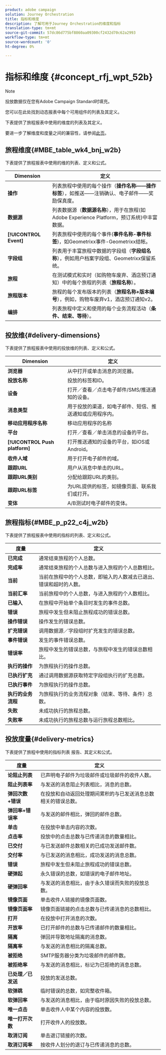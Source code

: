 ```yaml
---
product: adobe campaign
solution: Journey Orchestration
title: 指标和维度
description: 了解可用于Journey Orchestration的维度和指标
translation-type: tm+mt
source-git-commit: 57dc86d775bf8860aa09300cf2432d70c62a2993
workflow-type: tm+mt
source-wordcount: '0'
ht-degree: 0%

---
```



# 指标和维度 {#concept_rfj_wpt_52b}

>[!NOTE]
>
>投放数据仅在您有Adobe Campaign Standard时填充。

您可以在此处找到动态报表中每个可用组件的列表及其定义。

下表提供了旅程报表中使用的维度的列表及其定义。

要进一步了解维度和度量之间的兼容性，请参阅[此页](../assets/do-not-localize/dynamic_report_compatibility_journey.pdf)。

## 旅程维度{#MBE_table_wk4_bnj_w2b}

下表提供了旅程报表中使用的维的列表、定义和公式。

| Dimension | 定义 |
|--- |--- |
| **操作** | 列表旅程中使用的每个操作（**操作名称——操作标签**），如推送——注销确认、电子邮件——奖励保真度。 |
| **数据源** | 列表数据源（**数据源名称**），用于在旅程(如Adobe Experience Platform，预订系统)中丰富数据。 |
| **[!UICONTROL Event]** | 列表旅程中使用的每个事件(**事件名称-事件标签**)，如Geometrixx事件-Geometrixx结帐。 |
| **字段组** | 列表用于丰富旅程中数据的字段组（**字段组名称**），例如用户档案字段组、Geometrixx保留系统。 |
| **旅程** | 在测试模式和实时（如购物车废弃、酒店预订通知）中的每个旅程的列表（**旅程名称**）。 |
| **旅程版本** | 旅程的每个发布版本的列表（**旅程名称+版本编号**），例如，购物车废弃v1，酒店预订通知v2。 |
| **编排** | 列表旅程中定义和使用的每个业务流程活动（**条件、结束、等待**）。 |

## 投放维{#delivery-dimensions}

下表提供了旅程报表中使用的投放维的列表、定义和公式。

| Dimension | 定义 |
|--- |--- |
| **浏览器** | 从中打开或单击消息的浏览器。 |
| **投放名称** | 投放的标签和ID。 |
| **设备** | 打开／查看／点击电子邮件/SMS/推送通知的设备。 |
| **消息类型** | 用于投放的渠道，如电子邮件、短信、推送通知或应用程序内。 |
| **移动应用程序名称** | 移动应用程序的名称 |
| **平台** | 打开／查看／单击消息的设备的平台。 |
| **[!UICONTROL Push platform]** | 打开推送通知的设备的平台，如iOS或Android。 |
| **收件人域** | 用于打开电子邮件的域。 |
| **跟踪URL** | 用户从消息中单击的URL。 |
| **跟踪URL类别** | 分配给跟踪URL的类别。 |
| **跟踪URL标签** | 为URL提供的标签，如镜像页面、联系我们或打开。 |
| **变体** | A/B测试时电子邮件的变体。 |

## 旅程指标{#MBE_p_p22_c4j_w2b}

下表提供了旅程报表中使用的指标的列表、定义和公式。

| 度量 | 定义 |
|--- |---|
| **已完成** | 通常结束旅程的个人总数。 |
| **完成率** | 通常结束旅程的个人总数与进入旅程的个人总数相比。 |
| **当前** | 当前在旅程中的个人总数，即输入的人数减去已退出、错误和超时的人数。 |
| **当前汇率** | 当前旅程中的个人总数，与进入旅程的个人数相比。 |
| **已输入** | 在旅程中开始单个条目时发生的事件总数。 |
| **错误** | 旅程中发生但未阻止旅程成功的错误总数。 |
| **操作错误** | 操作发生的错误总数。 |
| **扩充错误** | 调用数据源／字段组时扩充发生的错误总数。 |
| **事件错误** | 发生的事件错误总数。 |
| **错误率** | 旅程中发生的错误总数，与旅程中发生的错误总数相比。 |
| **执行的操作** | 为旅程执行的操作总数。 |
| **已执行扩充** | 通过调用数据源获取特定字段组执行的扩充总数。 |
| **已执行事件** | 为旅程执行的操作总数。 |
| **执行的业务流程** | 为旅程执行的业务流程对象（结束、等待、条件）总数。 |
| **失败** | 未成功执行的旅程总数。 |
| **失败率** | 未成功执行的旅程总数与运行旅程总数相比。 |

## 投放度量{#delivery-metrics}

下表提供了旅程中使用的指标列表
报告、其定义和公式。

| 度量 | 定义 |
|--- |--- |
| **论阻止列表** | 已声明电子邮件为垃圾邮件或垃圾邮件的收件人数。 |
| **阻止列表率** | 与发送的消息阻止列表相比，消息的总数。 |
| **弹回次数+错误** | 在投放和自动返回处理期间累积的与已发送消息总数相关的错误总数。 |
| **弹回率+错误率** | 与发送的邮件相比，弹回的邮件总数。 |
| **单击** | 在投放中单击内容的次数。 |
| **点击率** | 投放中的点击总数与已传递消息的数量相比。 |
| **已交付** | 与已发送邮件总数相关的已成功发送邮件数。 |
| **交付率** | 与已发送的消息相比，成功发送的消息总数。 |
| **错误** | 旅程中发生但未阻止旅程成功的错误总数。 |
| **硬弹起** | 永久错误的总数，如错误的电子邮件地址。 |
| **硬弹回率** | 与发送的消息相比，由于永久错误而失败的投放总数。 |
| **镜像页面** | 单击收件人链接的镜像页面数。 |
| **镜像页面率** | 镜像页面链接的点击总数与已传递消息的总数相比。 |
| **打开** | 在投放中打开消息的次数。 |
| **开放率** | 已打开邮件的总数与已传递邮件的数量相比。 |
| **隔离** | 弹回并导致地址隔离的消息数。 |
| **隔离率** | 与发送的消息相比的隔离总数。 |
| **被拒绝** | SMTP服务器分类为垃圾邮件的邮件数。 |
| **被拒绝率** | 与发送的消息相比，标记为已拒绝的消息总数。 |
| **已处理／已发送** | 投放的发送总数。 |
| **软弹跳** | 临时错误的总数，如完整收件箱。 |
| **软弹回率** | 与发送的消息相比，由于临时原因失败的投放总数。 |
| **唯一点击** | 单击收件人中某个内容的投放数。 |
| **唯一打开次数** | 打开收件人的投放数。 |
| **取消订阅** | 单击退订链接的次数。 |
| **取消订阅率** | 按收件人划分的退订与已传递消息的总数。 |
